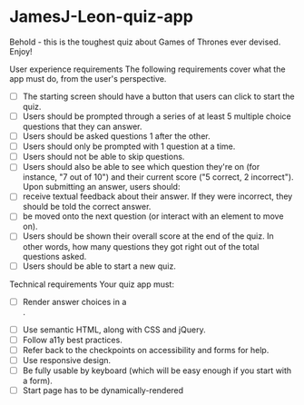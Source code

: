 # JamesJ-Leon-quiz-app
Behold - this is the toughest quiz about Games of Thrones ever devised. Enjoy!

User experience requirements
The following requirements cover what the app must do, from the user's perspective.

- [ ] The starting screen should have a button that users can click to start the quiz.
- [ ] Users should be prompted through a series of at least 5 multiple choice questions that they can answer.
- [ ] Users should be asked questions 1 after the other.
- [ ] Users should only be prompted with 1 question at a time.
- [ ] Users should not be able to skip questions.
- [ ] Users should also be able to see which question they're on (for instance, "7 out of 10") and their current score ("5 correct, 2 incorrect").
Upon submitting an answer, users should:
- [ ] receive textual feedback about their answer. If they were incorrect, they should be told the correct answer.
- [ ] be moved onto the next question (or interact with an element to move on).
- [ ] Users should be shown their overall score at the end of the quiz. In other words, how many questions they got right out of the total questions asked.
- [ ] Users should be able to start a new quiz.

Technical requirements
Your quiz app must:

- [ ] Render answer choices in a <form>.
- [ ] Use semantic HTML, along with CSS and jQuery.
- [ ] Follow a11y best practices.
- [ ] Refer back to the checkpoints on accessibility and forms for help.
- [ ] Use responsive design.
- [ ] Be fully usable by keyboard (which will be easy enough if you start with a form).
- [ ] Start page has to be dynamically-rendered